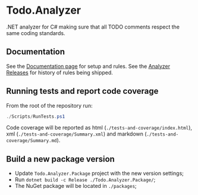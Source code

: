 # Todo.Analyzer
.NET analyzer for C# making sure that all TODO comments respect the same coding standards.

## Documentation
See the [Documentation page](./Documentation/README.md) for setup and rules.
See the [Analyzer Releases](AnalyzerReleases.Shipped.md) for history of rules being shipped.

## Running tests and report code coverage
From the root of the repository run:
```powershell
./Scripts/RunTests.ps1
```
Code coverage will be reported as html (`./tests-and-coverage/index.html`), xml (`./tests-and-coverage/Summary.xml`) and markdown (`./tests-and-coverage/Summary.md`).

## Build a new package version
- Update `Todo.Analyzer.Package` project with the new version settings;
- Run `dotnet build -c Release ./Todo.Analyzer.Package/`;
- The NuGet package will be located in `./packages`;
